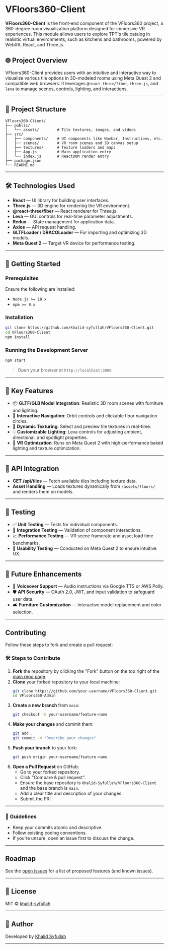 
# VFloors360-Client

**VFloors360-Client** is the front-end component of the VFloors360 project, a 360-degree room visualization platform designed for immersive VR experiences. This module allows users to explore TPT's tile catalog in realistic virtual environments, such as kitchens and bathrooms, powered by WebXR, React, and Three.js.

## 🌐 Project Overview

VFloors360-Client provides users with an intuitive and interactive way to visualize various tile options in 3D-modeled rooms using Meta Quest 2 and compatible web browsers. It leverages `@react-three/fiber`, `three.js`, and `leva` to manage scenes, controls, lighting, and interactions.

---

## 📁 Project Structure

```
VFloors360-Client/
├── public/
│   └── assets/        # Tile textures, images, and videos
├── src/
│   ├── components/    # UI components like Navbar, Instructions, etc.
│   ├── scenes/        # VR room scenes and 3D canvas setup
│   ├── textures/      # Texture loaders and maps
│   ├── App.js         # Main application entry
│   └── index.js       # ReactDOM render entry
├── package.json
└── README.md
```

---

## 🛠️ Technologies Used

- **React** — UI library for building user interfaces.
- **Three.js** — 3D engine for rendering the VR environment.
- **@react-three/fiber** — React renderer for Three.js.
- **Leva** — GUI controls for real-time parameter adjustments.
- **Redux** — State management for application data.
- **Axios** — API request handling.
- **GLTFLoader / DRACOLoader** — For importing and optimizing 3D models.
- **Meta Quest 2** — Target VR device for performance testing.

---

## 🚀 Getting Started

### Prerequisites

Ensure the following are installed:

- `Node.js >= 18.x`
- `npm >= 9.x`

### Installation

```bash
git clone https://github.com/khalid-syfullah/VFloors360-Client.git
cd VFloors360-Client
npm install
```

### Running the Development Server

```bash
npm start
```

> Open your browser at `http://localhost:3000`

---

## 🧱 Key Features

- 📦 **GLTF/GLB Model Integration**: Realistic 3D room scenes with furniture and lighting.
- 🧭 **Interactive Navigation**: Orbit controls and clickable floor navigation circles.
- 🎨 **Dynamic Texturing**: Select and preview tile textures in real-time.
- 💡 **Customizable Lighting**: Leva controls for adjusting ambient, directional, and spotlight properties.
- 🧪 **VR Optimization**: Runs on Meta Quest 2 with high-performance baked lighting and texture optimization.

---

## 🔐 API Integration

- **GET /api/tiles** — Fetch available tiles including texture data.
- **Asset Handling** — Loads textures dynamically from `/assets/floors/` and renders them on models.

---

## 🧪 Testing

- ✅ **Unit Testing** — Tests for individual components.
- 🔄 **Integration Testing** — Validation of component interactions.
- 📈 **Performance Testing** — VR scene framerate and asset load time benchmarks.
- 🧪 **Usability Testing** — Conducted on Meta Quest 2 to ensure intuitive UX.

---

## 🔧 Future Enhancements

- 🎤 **Voiceover Support** — Audio instructions via Google TTS or AWS Polly.
- 🛡️ **API Security** — OAuth 2.0, JWT, and input validation to safeguard user data.
- 🛋️ **Furniture Customization** — Interactive model replacement and color selection.

---

<!-- CONTRIBUTING -->
## Contributing

Follow these steps to fork and create a pull request:

### 🛠 Steps to Contribute

1. **Fork** the repository by clicking the "Fork" button on the top right of the [main repo page](https://github.com/Khalid-Syfullah/VFloors360-Client).
2. **Clone** your forked repository to your local machine:
   ```bash
   git clone https://github.com/your-username/VFloors360-Client.git
   cd VFloors360-Admin
   ```
3. **Create a new branch** from `main`:
   ```bash
   git checkout -b your-username/feature-name
   ```
4. **Make your changes** and commit them:
   ```bash
   git add .
   git commit -m "Describe your changes"
   ```
5. **Push your branch** to your fork:
   ```bash
   git push origin your-username/feature-name
   ```
6. **Open a Pull Request** on GitHub:
   - Go to your forked repository.
   - Click "Compare & pull request".
   - Ensure the base repository is `Khalid-Syfullah/VFloors360-Client` and the base branch is `main`.
   - Add a clear title and description of your changes.
   - Submit the PR!

---


### 📌 Guidelines

- Keep your commits atomic and descriptive.
- Follow existing coding conventions.
- If you're unsure, open an issue first to discuss the change.

---



<!-- ROADMAP -->
## Roadmap

See the [open issues](https://github.com/khalid-syfullah/VFloors360-Client/issues) for a list of proposed features (and known issues).

---


## 📜 License

MIT © [khalid-syfullah](https://github.com/khalid-syfullah)

---

## 👤 Author

Developed by [Khalid Syfullah](https://github.com/khalid-syfullah)

---

